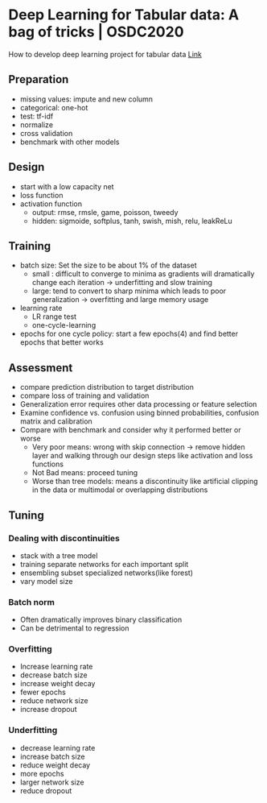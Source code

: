 # Deep Learning for Tabular data: A bag of tricks | OSDC2020
How to develop deep learning project for tabular data
[Link](https://www.youtube.com/watch?v=WPQOkoXhdBQ&t=332s)

## Preparation
- missing values: impute and new column
- categorical: one-hot
- test: tf-idf
- normalize
- cross validation
- benchmark with other models

## Design
- start with a low capacity net
- loss function
- activation function
	- output: rmse, rmsle, game, poisson, tweedy
	- hidden: sigmoide, softplus, tanh, swish, mish, relu, leakReLu

## Training
- batch size: Set the size to be about 1% of the dataset
	- small : difficult to converge to minima as gradients will dramatically change each iteration -> underfitting and slow training
	- large: tend to convert to sharp minima which leads to poor generalization -> overfitting and large memory usage 
- learning rate
	- LR range test
	- one-cycle-learning
- epochs for one cycle policy: start a few epochs(4) and find better epochs that better works

## Assessment
- compare prediction distribution to target distribution
- compare loss of training and validation
- Generalization error requires other data processing or feature selection 
- Examine confidence vs. confusion using binned probabilities, confusion matrix and calibration
- Compare with benchmark and consider why it performed better or worse
	- Very poor means: wrong with skip connection -> remove hidden layer and walking through our design steps like activation and loss functions
	- Not Bad means: proceed tuning
	- Worse than tree models: means a discontinuity like artificial clipping in the data or multimodal or overlapping distributions

## Tuning
### Dealing with discontinuities
- stack with a tree model
- training separate networks for each important split
- ensembling subset specialized networks(like forest)
- vary model size

### Batch norm
- Often dramatically improves binary classification
- Can be detrimental to regression

### Overfitting
- Increase learning rate
- decrease batch size
- increase weight decay
- fewer epochs
- reduce network size
- increase dropout

### Underfitting
- decrease learning rate
- increase batch size
- reduce weight decay
- more epochs
- larger network size
- reduce dropout
